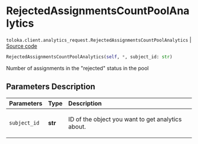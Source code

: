 # RejectedAssignmentsCountPoolAnalytics
`toloka.client.analytics_request.RejectedAssignmentsCountPoolAnalytics` | [Source code](https://github.com/Toloka/toloka-kit/blob/v1.0.2/src/client/analytics_request.py#L94)

```python
RejectedAssignmentsCountPoolAnalytics(self, *, subject_id: str)
```

Number of assignments in the "rejected" status in the pool

## Parameters Description

| Parameters | Type | Description |
| :----------| :----| :-----------|
`subject_id`|**str**|<p>ID of the object you want to get analytics about.</p>
